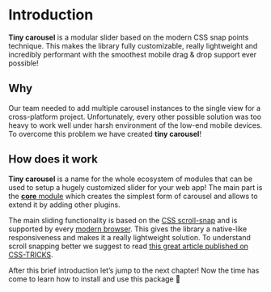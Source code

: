 # Introduction

**Tiny carousel** is a modular slider based on the modern CSS snap points technique. This makes the library fully customizable, really lightweight and incredibly performant with the smoothest mobile drag & drop support ever possible!

## Why

Our team needed to add multiple carousel instances to the single view for a cross-platform project. Unfortunately, every other possible solution was too heavy to work well under harsh environment of the low-end mobile devices. To overcome this problem we have created **tiny carousel**!

## How does it work

**Tiny carousel** is a name for the whole ecosystem of modules that can be used to setup a hugely customized slider for your web app! The main part is the [**core** module](./usage/#core) which creates the simplest form of carousel and allows to extend it by adding other plugins.

The main sliding functionality is based on the [CSS scroll-snap](https://developer.mozilla.org/en-US/docs/Web/CSS/CSS_Scroll_Snap) and is supported by every [modern browser](https://caniuse.com/?search=scroll%20snap). This gives the library a native-like responsiveness and makes it a really lightweight solution. To understand scroll snapping better we suggest to read [this great article published on CSS-TRICKS](https://css-tricks.com/practical-css-scroll-snapping/).


After this brief introduction let’s jump to the next chapter! Now the time has come to learn how to install and use this package 💪
